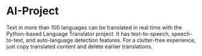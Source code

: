 # AI-Project
Text in more than 100 languages can be translated in real time with the Python-based Language Translator project. It has text-to-speech, speech-to-text, and auto-language detection features. For a clutter-free experience, just copy translated content and delete earlier translations.
